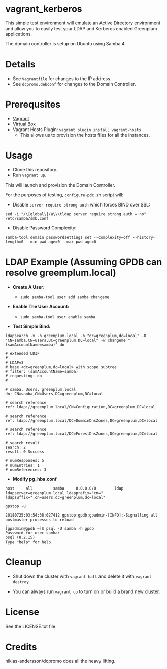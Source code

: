 # vagrant_kerberos #

This simple test environment will emulate an Active Directory environment and allow you to easily test your LDAP and Kerberos enabled Greenplum applications. 

The domain controller is setup on Ubuntu using Samba 4.

# Details #

* See `Vagrantfile` for changes to the IP address.
* See `dcpromo.debconf` for changes to the Domain Controller.

# Prerequsites #

* [Vagrant](https://www.vagrantup.com/downloads.html)
* [Virtual Box](https://www.virtualbox.org/wiki/Downloads)
* Vagrant Hosts Plugin: `vagrant plugin install vagrant-hosts`
  * This allows us to provision the hosts files for all the instances.

# Usage #

* Clone this repository.
* Run `vagrant up`. 

This will launch and provision the Domain Controller.

For the purposes of testing, `configure-pdc.sh` script will:

* Disable `server require strong auth` which forces BIND over SSL:

```
sed -i "/\[global\]/a\\\tldap server require strong auth = no" /etc/samba/smb.conf
```

* Disable Password Complexity:

```
samba-tool domain passwordsettings set --complexity=off --history-length=0 --min-pwd-age=0 --max-pwd-age=0
```

# LDAP Example (Assuming GPDB can resolve greemplum.local) #

* **Create A User:** 
  * `sudo samba-tool user add samba changeme`

* **Enable The User Account:** 
  * `sudo samba-tool user enable samba`

* **Test Simple Bind:** 
```
ldapsearch -x -h greenplum.local -b "dc=greenplum,dc=local" -D "CN=samba,CN=users,DC=greenplum,DC=local" -w changeme "(samAccountName=samba)" dn
 
# extended LDIF
#
# LDAPv3
# base <dc=greenplum,dc=local> with scope subtree
# filter: (samAccountName=samba)
# requesting: dn
#

# samba, Users, greenplum.local
dn: CN=samba,CN=Users,DC=greenplum,DC=local

# search reference
ref: ldap://greenplum.local/CN=Configuration,DC=greenplum,DC=local

# search reference
ref: ldap://greenplum.local/DC=DomainDnsZones,DC=greenplum,DC=local

# search reference
ref: ldap://greenplum.local/DC=ForestDnsZones,DC=greenplum,DC=local

# search result
search: 2
result: 0 Success

# numResponses: 5
# numEntries: 1
# numReferences: 3
```
  

* **Modify pg_hba.conf**

```
host     all         samba     0.0.0.0/0        ldap ldapserver=greenplum.local ldapprefix="cn=" ldapsuffix=",cn=users,dc=greenplum,dc=local"

gpstop -u

20180725:03:54:38:027412 gpstop:gpdb:gpadmin-[INFO]:-Signalling all postmaster processes to reload
...
[gpadmin@gpdb ~]$ psql -U samba -h gpdb
Password for user samba:
psql (8.2.15)
Type "help" for help.
```

# Cleanup #

* Shut down the cluster with `vagrant halt` and delete it with `vagrant destroy`. 

* You can always run `vagrant up` to turn on or build a brand new cluster.

# License #

See the LICENSE.txt file.

# Credits
niklas-andersson/dcpromo does all the heavy lifting.
